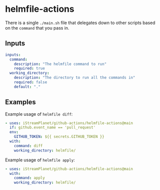 # helmfile-actions

There is a single `./main.sh` file that delegates down to other scripts based on the `command` that you pass in.

## Inputs

```yaml
inputs:
  command:
    description: "The helmfile command to run"
    required: true
  working_directory:
    description: "The directory to run all the commands in"
    required: false
    default: "."
```

## Examples

Example usage of `helmfile diff`:

```yaml
- uses: iStreamPlanet/github-actions/helmfile-actions@main
  if: github.event_name == 'pull_request'
  env:
    GITHUB_TOKEN: ${{ secrets.GITHUB_TOKEN }}
  with:
    command: diff
    working_directory: helmfile/
```

Example usage of `helmfile apply`:

```yaml
- uses: iStreamPlanet/github-actions/helmfile-actions@main
  with:
    command: apply
    working_directory: helmfile/
```
